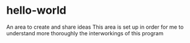 # hello-world
An area to create and share ideas
This area is set up in order for me to understand more thoroughly the interworkings of this program
